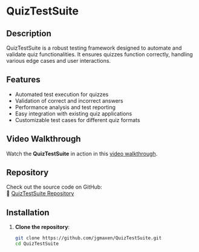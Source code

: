 # QuizTestSuite

## Description

QuizTestSuite is a robust testing framework designed to automate and validate quiz functionalities. It ensures quizzes function correctly, handling various edge cases and user interactions.

## Features

- Automated test execution for quizzes
- Validation of correct and incorrect answers
- Performance analysis and test reporting
- Easy integration with existing quiz applications
- Customizable test cases for different quiz formats

## Video Walkthrough

Watch the **QuizTestSuite** in action in this [video walkthrough](https://drive.google.com/file/d/13LGm9uuuaIfWr9npaV09r-UHb_YfC5Ai/view).

## Repository

Check out the source code on GitHub:  
🔗 [QuizTestSuite Repository](https://github.com/jgmaxen/QuizTestSuite)

## Installation

1. **Clone the repository**:
   ```sh
   git clone https://github.com/jgmaxen/QuizTestSuite.git
   cd QuizTestSuite
